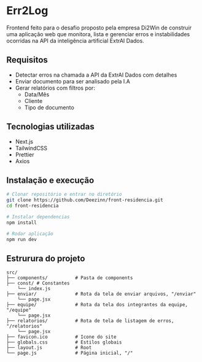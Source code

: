 # Err2Log

Frontend feito para o desafio proposto pela empresa Di2Win de construir uma aplicação web que monitora, lista e gerenciar erros e instabilidades ocorridas na API da inteligência artificial ExtrAI Dados.

## Requisitos

- Detectar erros na chamada a API da ExtrAI Dados com detalhes
- Enviar documento para ser analisado pela I.A
- Gerar relatórios com filtros por:
  - Data/Mês
  - Cliente
  - Tipo de documento

## Tecnologias utilizadas

- Next.js
- TailwindCSS
- Prettier
- Axios

## Instalação e execução

```bash
# Clonar repositório e entrar no diretório
git clone https://github.com/Deezinn/front-residencia.git
cd front-residencia

# Instalar dependencias
npm install

# Rodar aplicação
npm run dev
```

## Estrurura do projeto

```plaintext
src/
├── components/          # Pasta de components
├── const/ # Constantes
    └── index.js
├── enviar/              # Rota da tela de enviar arquivos, "/enviar"
    └── page.jsx
├── equipe/              # Rota da tela dos integrantes da equipe, "/equipe"
    └── page.jsx
├── relatorios/          # Rota de tela de listagem de erros, "/relatorios"
    └── page.jsx
├── favicon.ico          # Icone do site
├── globals.css          # Estilos globais
├── layout.js            # Root
└── page.js              # Página inicial, "/"
```
